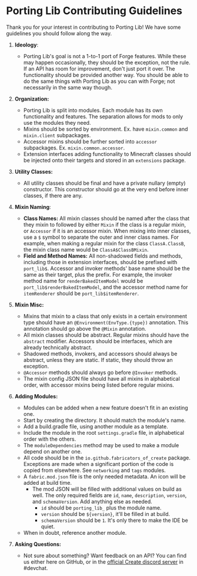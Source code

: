 # Porting Lib Contributing Guidelines
Thank you for your interest in contributing to Porting Lib! We have some guidelines you should follow along the way.

1. **Ideology**:
   - Porting Lib's goal is not a 1-to-1 port of Forge features. While these may happen occasionally, they should be
   the exception, not the rule. If an API has room for improvement, don't just port it over. The functionality
   should be provided another way. You should be able to do the same things with Porting Lib as you can with Forge; not
   necessarily in the same way though.

2. **Organization:**
    - Porting Lib is split into modules. Each module has its own functionality and features. The separation allows for
    mods to only use the modules they need.
    - Mixins should be sorted by environment. Ex. have `mixin.common` and `mixin.client` subpackages.
    - Accessor mixins should be further sorted into `accessor` subpackages. Ex. `mixin.common.accessor`.
    - Extension interfaces adding functionality to Minecraft classes should be injected onto their targets and stored
    in an `extensions` package.

3. **Utility Classes:**
    - All utility classes should be final and have a private nullary (empty) constructor. This constructor should go
   at the very end before inner classes, if there are any.

4. **Mixin Naming**:
    - **Class Names:**
   All mixin classes should be named after the class that they mixin to followed by either `Mixin` if the class is
   a regular mixin, or `Accessor` if it is an accessor mixin. When mixing into inner classes, use a `$` symbol to
   separate the outer and inner class names. For example, when making a regular mixin for the class `ClassA.ClassB`,
   the mixin class name would be `ClassA$ClassBMixin`.
    - **Field and Method Names:**
       All non-shadowed fields and methods, including those in extension interfaces, should be prefixed with
   `port_lib$`. Accessor and invoker methods' base name should be the same as their target, plus the prefix. For
   example, the invoker method name for `renderBakedItemModel` would be `port_lib$renderBakedItemModel`, and the
   accessor method name for `itemRenderer` should be `port_lib$itemRenderer`.

5. **Mixin Misc:**
    - Mixins that mixin to a class that only exists in a certain environment type should have an
   `@Environment(EnvType.{type})` annotation. This annotation should go above the `@Mixin` annotation.
    - All mixin classes should be abstract. Regular mixins should have the `abstract` modifier. Accessors should be
   interfaces, which are already technically abstract.
    - Shadowed methods, invokers, and accessors should always be abstract, unless they are static. If static, they
   should throw an exception.
    - `@Accessor` methods should always go before `@Invoker` methods.
    - The mixin config JSON file should have all mixins in alphabetical order, with accessor mixins being listed before
   regular mixins.

6. **Adding Modules:**
    - Modules can be added when a new feature doesn't fit in an existing one.
    - Start by creating the directory. It should match the module's name.
    - Add a build.gradle file, using another module as a template.
    - Include the module in the root `settings.gradle` file, in alphabetical order with the others.
    - The `moduleDependencies` method may be used to make a module depend on another one.
    - All code should be in the `io.github.fabricators_of_create` package. Exceptions are made when a significant
   portion of the code is copied from elsewhere. See `networking` and `tags` modules.
    - A `fabric.mod.json` file is the only needed metadata. An icon will be added at build time.
      - The mod JSON will be filled with additional values on build as well. The only required fields are
      `id`, `name`, `description`, `version`, and `schemaVersion`. Add anything else as needed.
        - `id` should be `porting_lib_` plus the module name.
        - `version` should be `${version}`, it'll be filled in at build.
        - `schemaVersion` should be `1`. It's only there to make the IDE be quiet.
    - When in doubt, reference another module.

7. **Asking Questions:**
   - Not sure about something? Want feedback on an API? You can find us either here on GitHub, or in
   the [official Create discord server](https://discord.gg/hmaD7Se) in #devchat.
